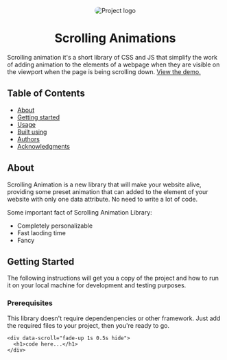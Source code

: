 <p align="center">
 <img style="max-width:100%; object-fit: cover;border-radius: 50px;"  src="https://i.pinimg.com/originals/c7/07/09/c70709908617aba3e569a07f55c0475e.gif" alt="Project logo">
</p>

<h1 align="center">Scrolling Animations</h1>
Scrolling animation it's a short library of CSS and JS that simplify the work of adding animation to the elements of a webpage when they are visible on the viewport when the page is being scrolling down. <a href="https://scrolling-animation.pages.dev/" target="_blank" rel="noopener">View the demo.</a>


## Table of Contents

- [About](#about)
- [Getting started](#getting_started)
- [Usage](#usage)
- [Built using](#built_using)
- [Authors](#authors)
- [Acknowledgments](#acknowledgement)

## About <a name = "about"></a>
Scrolling Animation is a new library that will make your website alive, providing some preset animation that can added to the element of your website with only one data attribute. No need to write a lot of code.

Some important fact of Scrolling Animation Library: 
- Completely personalizable
- Fast laoding time
- Fancy

## Getting Started <a name = "getting_started"></a>

The following instructions will get you a copy of the project and how to run it on your local machine for development and testing purposes. 

### Prerequisites
This library doesn't require dependenpencies or other framework. Just add the required files to your project, then you're ready to go.
 ```
 <div data-scroll="fade-up 1s 0.5s hide">
   <h1>code here...</h1>
 </div>
 ```
